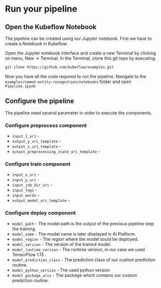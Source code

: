 # Run your pipeline

## Open the Kubeflow Notebook
The pipeline can be created using our Jupyter notebook. First we have to create a Notebook in Kubeflow. 

Open the Jupyter notebook interface and create a new Terminal by clicking on menu, New -> Terminal. In the Terminal, clone this git repo by executing:

```bash
git clone https://github.com/kubeflow/examples.git
```

Now you have all the code required to run the pipeline. Navigate to the `examples/named-entity-recognition/notebooks` folder and open `Pipeline.ipynb`

## Configure the pipeline

The pipeline need several parameter in order to execute the components. 

### Configure preprocess component

* `input_1_uri` -
* `output_y_uri_template` -
* `output_x_uri_template` -
* `output_preprocessing_state_uri_template` -

### Configure train component

* `input_x_uri` -
* `input_y_uri` -
* `input_job_dir_uri` -
* `input_tags` -
* `input_words` -
* `output_model_uri_template` -


### Configure deploy component
* `model_path` - The model path is the output of the previous pipeline step the training. 
* `model_name` - The model name is later displayed in AI Platform.
* `model_region` - The region where the model sould be deployed.
* `model_version` - The version of the trained model. 
* `model_runtime_version` - The runtime version, in our case we used TensorFlow 1.13 .
* `model_prediction_class` - The prediction class of our custom prediction routine. 
* `model_python_version` - The used python version
* `model_package_uris` - The package which contains our custom prediction routine. 